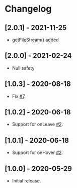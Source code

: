 # Changelog

## [2.0.1] - 2021-11-25

* getFileStream() added

## [2.0.0] - 2021-02-24

* Null safety

## [1.0.3] - 2020-08-18

* Fix [#7](https://github.com/deakjahn/flutter_dropzone/issues/7).

## [1.0.2] - 2020-06-18

* Support for onLeave [#2](https://github.com/deakjahn/flutter_dropzone/issues/2).

## [1.0.1] - 2020-06-18

* Support for onHover [#2](https://github.com/deakjahn/flutter_dropzone/issues/2).

## [1.0.0] - 2020-05-29

* Initial release.
